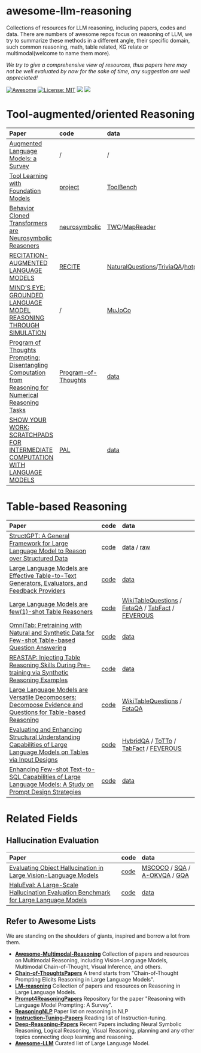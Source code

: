 # awesome-llm-reasoning
Collections of resources for LLM reasoning, including papers, codes and data. 
There are numbers of awesome repos focus on reasoning of LLM, we try to summarize these methods in a different angle, their specific domain,
such common reasoning, math, table related, KG relate or multimodal(welcome to name them more).

*We try to give a comprehensive view of resources, thus papers here may not be well evaluated by now for the sake of time, any suggestion are well appreciated!*

[![Awesome](https://awesome.re/badge.svg)](https://github.com/4IK1d/awesome-llm-reasoning/) 
[![License: MIT](https://img.shields.io/badge/License-MIT-green.svg)](https://opensource.org/licenses/MIT)
![](https://img.shields.io/github/last-commit/4IK1d/awesome-llm-reasoning?color=green) 
![](https://img.shields.io/badge/PRs-Welcome-red)

# Tool-augmented/oriented Reasoning

| Paper | code | data |
| :---------------------------------------------- | :---------------------------------------------- | :---------------------------------------------- |
|  [Augmented Language Models: a Survey](https://arxiv.org/pdf/2302.07842.pdf)  | / | / |
|  [Tool Learning with Foundation Models](https://arxiv.org/abs/2304.08354)  | [project](https://github.com/OpenBMB/BMTools) | [ToolBench](https://github.com/OpenBMB/ToolBench) |
|  [Behavior Cloned Transformers are Neurosymbolic Reasoners](https://arxiv.org/pdf/2210.07382.pdf)  | [neurosymbolic](https://github.com/cognitiveailab/neurosymbolic/) | [TWC](https://github.com/IBM/commonsense-rl)/[MapReader](https://living-with-machines.github.io/MapReader/) |
|  [RECITATION-AUGMENTED LANGUAGE MODELS](https://arxiv.org/pdf/2210.01296.pdf)  | [RECITE](https://github.com/Edward-Sun/RECITE) | [NaturalQuestions](https://ai.google.com/research/NaturalQuestions)/[TriviaQA](http://nlp.cs.washington.edu/triviaqa/)/[hotpotqa](https://paperswithcode.com/dataset/hotpotqa)|
|  [MIND’S EYE: GROUNDED LANGUAGE MODEL REASONING THROUGH SIMULATION](https://arxiv.org/pdf/2210.05359.pdf)  | / | [MuJoCo](https://mujoco.org/) |
|  [Program of Thoughts Prompting: Disentangling Computation from Reasoning for Numerical Reasoning Tasks](https://arxiv.org/pdf/2211.12588.pdf)  | [Program-of-Thoughts](https://github.com/wenhuchen/Program-of-Thoughts) | [data](https://github.com/wenhuchen/Program-of-Thoughts) |
|  [SHOW YOUR WORK: SCRATCHPADS FOR INTERMEDIATE COMPUTATION WITH LANGUAGE MODELS](https://arxiv.org/pdf/2112.00114.pdf)  | [PAL](https://github.com/reasoning-machines/pal) | [data](https://github.com/reasoning-machines/pal/tree/main/datasets) |




# Table-based Reasoning

| Paper | code | data |
| :---------------------------------------------- | :---------------------------------------------- | :---------------------------------------------- |
|  [StructGPT: A General Framework for Large Language Model to Reason over Structured Data](https://arxiv.org/pdf/2305.09645.pdf)  | [code](https://github.com/RUCAIBox/StructGPT) | [data](https://drive.google.com/drive/folders/11_2pqU_MhEtmxpp3zfK_8EJ1bbQzsnfJ?usp=sharing) / [raw](https://github.com/HKUNLP/UnifiedSKG) |
|  [Large Language Models are Effective Table-to-Text Generators, Evaluators, and Feedback Providers](https://arxiv.org/abs/2305.14987)  | [code](https://github.com/yilunzhao/LLM-T2T) | [data](https://github.com/yilunzhao/LLM-T2T) |
|  [Large Language Models are few(1)-shot Table Reasoners](https://arxiv.org/pdf/2210.06710.pdf)  | [code](https://github.com/wenhuchen/TableCoT) | [WikiTableQuestions](https://ppasupat.github.io/WikiTableQuestions/) / [FetaQA](https://arxiv.org/pdf/2104.00369v1.pdf) / [TabFact](https://tabfact.github.io/) / [FEVEROUS](https://fever.ai/dataset/feverous.html)|
|  [OmniTab: Pretraining with Natural and Synthetic Data for Few-shot Table-based Question Answering](https://arxiv.org/pdf/2207.03637.pdf)  | [code](https://github.com/jzbjyb/OmniTab) | [data](https://drive.google.com/drive/u/1/folders/14IAqJb9ObVDE5oOJouhkqgd_mn11PkYY) |
|  [REASTAP: Injecting Table Reasoning Skills During Pre-training via Synthetic Reasoning Examples](https://arxiv.org/pdf/2210.12374.pdf)  | [code](https://github.com/Yale-LILY/ReasTAP) | [data](https://drive.google.com/drive/folders/1YRmRibz_fVZbrb2W1ynFWS6h-uwJw0oN?usp=sharing) |
|  [Large Language Models are Versatile Decomposers: Decompose Evidence and Questions for Table-based Reasoning](https://arxiv.org/pdf/2301.13808)  | [code](https://github.com/AlibabaResearch/DAMO-ConvAI) | [WikiTableQuestions](https://drive.google.com/drive/u/1/folders/14IAqJb9ObVDE5oOJouhkqgd_mn11PkYY) / [FetaQA](https://arxiv.org/pdf/2104.00369v1.pdf) |
|  [Evaluating and Enhancing Structural Understanding Capabilities of Large Language Models on Tables via Input Designs](https://arxiv.org/pdf/2305.13062.pdf)  | [code](https://github.com/RUCAIBox/POPE) | [HybridQA](https://github.com/wenhuchen/HybridQA) / [ToTTo](https://github.com/google-research-datasets/totto) / [TabFact](https://tabfact.github.io/) / [FEVEROUS](https://fever.ai/dataset/feverous.html) |
|  [Enhancing Few-shot Text-to-SQL Capabilities of Large Language Models: A Study on Prompt Design Strategies](https://arxiv.org/pdf/2305.13062.pdf)  | [code](https://github.com/linyongnan/STRIKE) | [data](https://github.com/linyongnan/STRIKE) |

# Related Fields

## Hallucination Evaluation

| Paper | code | data |
| :---------------------------------------------- | :---------------------------------------------- | :---------------------------------------------- |
|  [Evaluating Object Hallucination in Large Vision-Language Models](https://arxiv.org/pdf/2305.10355.pdf)  | [code](https://anonymous.4open.science/r/StructuredLLM-76F3) | [MSCOCO](https://cocodataset.org/) / [SQA](https://www.microsoft.com/en-us/download/details.aspx?id=54253) / [A-OKVQA](https://allenai.org/project/a-okvqa/home) / [GQA](https://cs.stanford.edu/people/dorarad/gqa/) |
|  [HaluEval: A Large-Scale Hallucination Evaluation Benchmark for Large Language Models](https://arxiv.org/pdf/2305.11747.pdf)  | [code](https://github.com/RUCAIBox/HaluEval) | [data](https://github.com/RUCAIBox/HaluEval) |

<!-- |  [Large Language Models are few(1)-shot Table Reasoners](https://arxiv.org/pdf/2210.06710.pdf)  | [code](https://github.com/wenhuchen/TableCoT) | |
|  [OmniTab: Pretraining with Natural and Synthetic Data for Few-shot Table-based Question Answering](https://arxiv.org/pdf/2207.03637.pdf)  | [code](https://github.com/jzbjyb/OmniTab) | [data](https://drive.google.com/drive/u/1/folders/14IAqJb9ObVDE5oOJouhkqgd_mn11PkYY) |
|  [REASTAP: Injecting Table Reasoning Skills During Pre-training via Synthetic Reasoning Examples](https://arxiv.org/pdf/2210.12374.pdf)  | [code](https://github.com/Yale-LILY/ReasTAP) | [data](https://drive.google.com/drive/folders/1YRmRibz_fVZbrb2W1ynFWS6h-uwJw0oN?usp=sharing) |
|  [Large Language Models are Versatile Decomposers: Decompose Evidence and Questions for Table-based Reasoning](https://arxiv.org/pdf/2301.13808)  | [code](https://github.com/AlibabaResearch/DAMO-ConvAI) | [WikiTableQuestions](https://drive.google.com/drive/u/1/folders/14IAqJb9ObVDE5oOJouhkqgd_mn11PkYY) / [FetaQA](https://arxiv.org/pdf/2104.00369v1.pdf) | -->

## Refer to Awesome Lists

We are standing on the shoulders of giants, inspired and borrow a lot from them.

- **[Awesome-Multimodal-Reasoning](https://github.com/atfortes/Awesome-Multimodal-Reasoning)**  Collection of papers and resources on Multimodal Reasoning, including Vision-Language Models, Multimodal Chain-of-Thought, Visual Inference, and others.
- **[Chain-of-ThoughtsPapers](https://github.com/Timothyxxx/Chain-of-ThoughtsPapers)**  A trend starts from "Chain-of-Thought Prompting Elicits Reasoning in Large Language Models".
- **[LM-reasoning](https://github.com/jeffhj/LM-reasoning)**  Collection of papers and resources on Reasoning in Large Language Models.
- **[Prompt4ReasoningPapers](https://github.com/zjunlp/Prompt4ReasoningPapers)**  Repository for the paper "Reasoning with Language Model Prompting: A Survey".
- **[ReasoningNLP](https://github.com/FreedomIntelligence/ReasoningNLP)**  Paper list on reasoning in NLP
- **[Instruction-Tuning-Papers](https://github.com/SinclairCoder/Instruction-Tuning-Papers)**  Reading list of Instruction-tuning.
- **[Deep-Reasoning-Papers](https://github.com/floodsung/Deep-Reasoning-Papers)**  Recent Papers including Neural Symbolic Reasoning, Logical Reasoning, Visual Reasoning, planning and any other topics connecting deep learning and reasoning.
- **[Awesome-LLM](https://github.com/Hannibal046/Awesome-LLM)**  Curated list of Large Language Model.
